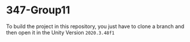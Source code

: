 # 347-Group11
To build the project in this repository, you just have to clone a branch and then open it in the Unity Version `2020.3.48f1`
